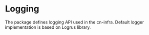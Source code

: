 # Logging

The package defines logging API used in the cn-infra. Default logger implementation is based on Logrus library.